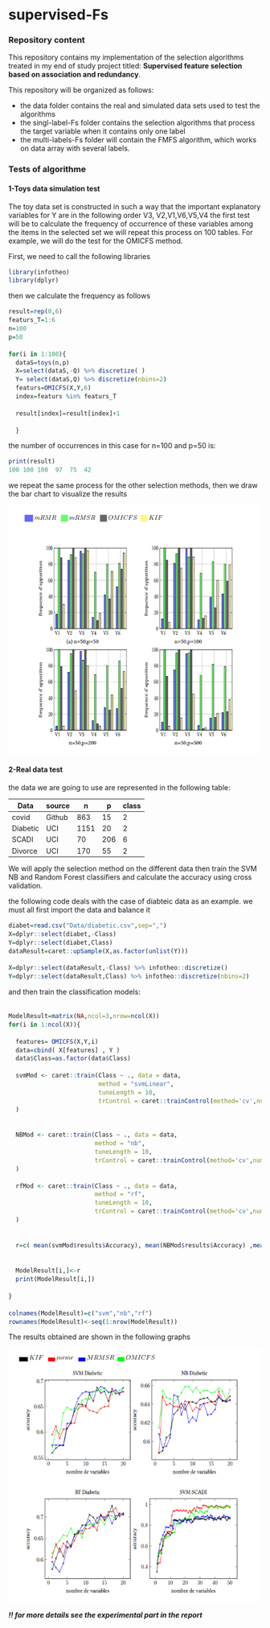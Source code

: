 # supervised-Fs

### Repository content
This repository contains my implementation of the selection algorithms treated in my end of study project titled: **Supervised feature selection based on association and redundancy**.

This repository will be organized as follows:

- the data  folder contains the real and simulated data sets used to test the algorithms
- the singl-label-Fs folder contains the selection algorithms that process the target variable when it contains only one label
- the multi-labels-Fs folder will contain the FMFS algorithm, which works on data array with several labels.


### Tests of algorithme 
#### 1-Toys data simulation test

The toy data set is constructed in such a way that the important explanatory variables for Y are in the following order V3, V2,V1,V6,V5,V4 the first test will be to calculate the frequency of occurrence of these variables among the items in the selected set we will repeat this process on 100 tables.
For example, we will do the test for the OMICFS method. 

First, we need to call the following libraries

```r
library(infotheo)
library(dplyr)
```

then we calculate the frequency as follows 
```r
result=rep(0,6)
featurs_T=1:6
n=100
p=50

for(i in 1:100){
  dataS=toys(n,p)
  X=select(dataS,-Q) %>% discretize( )
  Y= select(dataS,Q) %>% discretize(nbins=2)
  featurs=OMICFS(X,Y,6)
  index=featurs %in% featurs_T
  
  result[index]=result[index]+1
  
  }

```
the number of occurrences in this case for n=100 and p=50 is:
```r
print(result)
100 100 100  97  75  42
```
we repeat the same process for the other selection methods, then we draw the bar chart to visualize the results

![alt text](https://github.com/ISLAH-Hamza/supervised-Fs/blob/main/imges/toys_tst.png)

#### 2-Real data test
the data we are going to use are represented in the following table:

| Data |source| n| p |class|
|------|------|---|---|-----|
| covid | Github|  863 |  15 |2|
| Diabetic| UCI |  1151 |  20 |2|
| SCADI | UCI|  70 |  206 |6|
| Divorce | UCI|  170 |  55 |2|

We will apply the selection method on the different data then train the SVM NB and Random Forest classifiers and calculate the accuracy using cross validation.



the following code deals with the case of diabteic data as an example. we must all first import the data and balance it
```r
diabet=read.csv("Data/diabetic.csv",sep=",")
X=dplyr::select(diabet,-Class)
Y=dplyr::select(diabet,Class) 
dataResult=caret::upSample(X,as.factor(unlist(Y)))

X=dplyr::select(dataResult,-Class) %>% infotheo::discretize()
Y=dplyr::select(dataResult,Class) %>% infotheo::discretize(nbins=2)

```
and then train the classification models:
```r

ModelResult=matrix(NA,ncol=3,nrow=ncol(X))
for(i in 1:ncol(X)){
  
  features= OMICFS(X,Y,i)
  data=cbind( X[features] , Y )
  data$Class=as.factor(data$Class)
  
  svmMod <- caret::train(Class ~ ., data = data,
                         method = "svmLinear",
                         tuneLength = 10,
                         trControl = caret::trainControl(method='cv',number = 5)
  )
  
  
  NBMod <- caret::train(Class ~ ., data = data,
                        method = "nb",
                        tuneLength = 10,
                        trControl = caret::trainControl(method='cv',number = 5)
  ) 
  
  rfMod <- caret::train(Class ~ ., data = data,
                        method = "rf",
                        tuneLength = 10,
                        trControl = caret::trainControl(method='cv',number = 5)
  )
  
  
  r=c( mean(svmMod$results$Accuracy), mean(NBMod$results$Accuracy) ,mean(rfMod$results$Accuracy))
  
  
  ModelResult[i,]<-r
  print(ModelResult[i,])
  
}

colnames(ModelResult)=c("svm","nb","rf")
rownames(ModelResult)<-seq(1:nrow(ModelResult))
```
The results obtained are shown in the following graphs 

![alt text](https://github.com/ISLAH-Hamza/supervised-Fs/blob/main/imges/real_data_tst.png)

***!! for more details see the experimental part in the report***   
